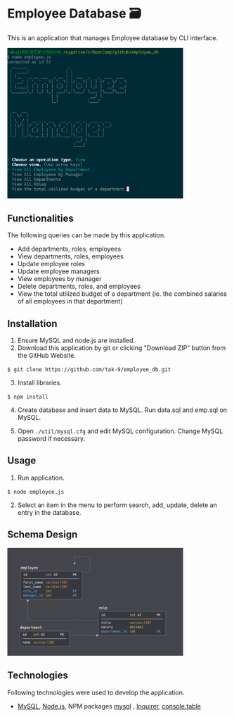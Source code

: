 # Employee Database :card_file_box:
This is an application that manages Employee database by CLI interface. 

<img src="screencapture.png" width="400px">

## Functionalities
The following queries can be made by this application.
* Add departments, roles, employees
* View departments, roles, employees
* Update employee roles
* Update employee managers
* View employees by manager
* Delete departments, roles, and employees
* View the total utilized budget of a department (ie. the combined salaries of all employees in that department)



## Installation  
1.	Ensure MySQL and node.js are installed. 
2.	Download this application by git or clicking "Download ZIP" button from the GitHub Website. 

 `$ git clone https://github.com/tak-9/employee_db.git`

3.	Install libraries. 

 `$ npm install` 

4.  Create database and insert data to MySQL. Run data.sql and emp.sql on MySQL. 

5.	Open `./util/mysql.cfg` and edit MySQL configuration. Change MySQL password if necessary. 

## Usage 
1. Run application.

 `$ node employee.js `

2.	Select an item in the menu to perform search, add, update, delete an entry in the database. 

## Schema Design

<img src="schema.png" width="400px">

## Technologies
Following technologies were used to develop the application.
* [MySQL](https://www.mysql.com/), [Node.js](https://nodejs.org), NPM packages [mysql](https://www.npmjs.com/package/mysql) , [Inquirer](https://www.npmjs.com/package/inquirer), [console.table](https://www.npmjs.com/package/console.table) 


